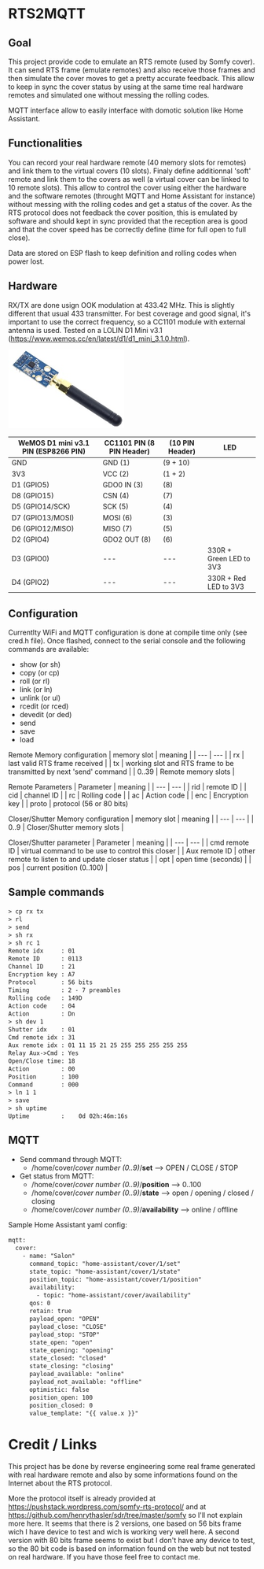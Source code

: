 # RTS2MQTT

## Goal
This project provide code to emulate an RTS remote (used by Somfy cover).  It can send RTS frame (emulate remotes) and also receive those frames and then simulate the cover moves to get a pretty accurate feedback.  This allow to keep in sync the cover status by using at the same time real hardware remotes and simulated one without messing the rolling codes.

MQTT interface allow to easily interface with domotic solution like Home Assistant.

## Functionalities
You can record your real hardware remote (40 memory slots for remotes) and link them to the virtual covers (10 slots).  Finaly define additionnal 'soft' remote and link them to the covers as well (a virtual cover can be linked to 10 remote slots).  This allow to control the cover using either the hardware and the software remotes (throught MQTT and Home Assistant for instance) without messing with the rolling codes and get a status of the cover.  As the RTS protocol does not feedback the cover position, this is emulated by software and should kept in sync provided that the reception area is good and that the cover speed has be correctly define (time for full open to full close).

Data are stored on ESP flash to keep definition and rolling codes when power lost.

## Hardware
RX/TX are done usign OOK modulation at 433.42 MHz.  This is slightly different that usual 433 transmitter.  For best coverage and good signal, it's important to use the correct frequency, so a CC1101 module with external antenna is used.
Tested on a LOLIN D1 Mini v3.1 (https://www.wemos.cc/en/latest/d1/d1_mini_3.1.0.html).

![This is an image](doc/CC1101.jpeg)

| WeMOS D1 mini v3.1 PIN (ESP8266 PIN) | CC1101 PIN (8 PIN Header) | (10 PIN Header) | LED |
| --- | --- | --- | --- |
| GND | GND (1) | (9 + 10) ||
| 3V3 | VCC (2) | (1 + 2) ||
| D1 (GPIO5) | GDO0 IN (3) | (8) ||
| D8  (GPIO15) | CSN (4) | (7) ||
| D5 (GPIO14/SCK) | SCK (5) | (4) ||
| D7 (GPIO13/MOSI) | MOSI (6) | (3) ||
| D6 (GPIO12/MISO) | MISO (7) | (5) ||
| D2 (GPIO4) | GDO2 OUT (8) | (6) ||
| D3 (GPIO0) | --- | --- | 330R + Green LED to 3V3 |
| D4 (GPIO2) | --- | --- | 330R + Red LED to 3V3 |


## Configuration
Currentlty WiFi and MQTT configuration is done at compile time only (see cred.h file).
Once flashed, connect to the serial console and the following commands are available:
- show (or sh)
- copy (or cp)
- roll (or rl)
- link (or ln)
- unlink (or ul)
- rcedit (or rced)
- devedit (or ded)
- send
- save
- load

Remote Memory configuration
| memory slot | meaning |
| --- | --- |
| rx | last valid RTS frame received |
| tx | working slot and RTS frame to be transmitted by next 'send' command |
| 0..39 | Remote memory slots |

Remote Parameters
| Parameter | meaning |
| --- | --- |
| rid | remote ID |
| cid | channel ID |
| rc | Rolling code |
| ac | Action code |
| enc | Encryption key |
| proto | protocol (56 or 80 bits)


Closer/Shutter Memory configuration
| memory slot | meaning |
| --- | --- |
| 0..9 | Closer/Shutter memory slots |

Closer/Shutter parameter
| Parameter | meaning |
| --- | --- |
| cmd remote ID | virtual command to be use to control this closer |
| Aux remote ID | other remote to listen to and update closer status |
| opt | open time (seconds) |
| pos | current position (0..100) |



## Sample commands
```
> cp rx tx
> rl
> send
> sh rx
> sh rc 1
Remote idx     : 01
Remote ID      : 0113
Channel ID     : 21
Encryption key : A7
Protocol       : 56 bits
Timing         : 2 - 7 preambles
Rolling code   : 149D
Action code    : 04
Action         : Dn
> sh dev 1
Shutter idx    : 01
Cmd remote idx : 31
Aux remote idx : 01 11 15 21 25 255 255 255 255 255
Relay Aux->Cmd : Yes
Open/Close time: 18
Action         : 00
Position       : 100
Command        : 000
> ln 1 1
> save
> sh uptime
Uptime         :    0d 02h:46m:16s
```

## MQTT
- Send command through MQTT:
  - /home/cover/*cover number (0..9)*/**set**  -->  OPEN / CLOSE / STOP
- Get status from MQTT:
  - /home/cover/*cover number (0..9)*/**position**  --> 0..100
  - /home/cover/*cover number (0..9)*/**state**   -->  open / opening / closed / closing
  - /home/cover/*cover number (0..9)*/**availability**  -->  online / offline
 
Sample Home Assistant yaml config:
```
mqtt:
  cover:
    - name: "Salon"
      command_topic: "home-assistant/cover/1/set"
      state_topic: "home-assistant/cover/1/state"
      position_topic: "home-assistant/cover/1/position"
      availability:
        - topic: "home-assistant/cover/availability"
      qos: 0
      retain: true
      payload_open: "OPEN"
      payload_close: "CLOSE"
      payload_stop: "STOP"
      state_open: "open"
      state_opening: "opening"
      state_closed: "closed"
      state_closing: "closing"
      payload_available: "online"
      payload_not_available: "offline"
      optimistic: false
      position_open: 100
      position_closed: 0
      value_template: "{{ value.x }}"
```

# Credit / Links
This project has be done by reverse engineering some real frame generated with real hardware remote and also by some informations found on the Internet about the RTS protocol.

More the protocol itself is already provided at https://pushstack.wordpress.com/somfy-rts-protocol/ and at https://github.com/henrythasler/sdr/tree/master/somfy so I'll not explain more here.  It seems that there is 2 versions, one based on 56 bits frame wich I have device to test and wich is working very well here.  A second version with 80 bits frame seems to exist but I don't have any device to test, so the 80 bit code is based on information found on the web but not tested on real hardware.  If you have those feel free to contact me.
